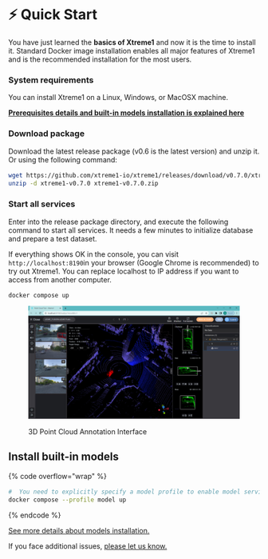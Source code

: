 # ⚡ Quick Start

You have just learned the **basics of Xtreme1** and now it is the time to install it. Standard Docker image installation enables all major features of Xtreme1 and is the recommended installation for the most users.

### System requirements <a href="#system-requirements" id="system-requirements"></a>

You can install Xtreme1 on a Linux, Windows, or MacOSX machine.​​

[**Prerequisites details and built-in models installation is explained here**](../overview/what-we-do.md#operating-system-requirements)

### Download package <a href="#download-package" id="download-package"></a>

Download the latest release package (v0.6 is the latest version) and unzip it. Or using the following command:

```bash
wget https://github.com/xtreme1-io/xtreme1/releases/download/v0.7.0/xtreme1-v0.7.0.zip
unzip -d xtreme1-v0.7.0 xtreme1-v0.7.0.zip
```

### Start all services <a href="#start-all-services" id="start-all-services"></a>

Enter into the release package directory, and execute the following command to start all services. It needs a few minutes to initialize database and prepare a test dataset.

If everything shows OK in the console, you can visit `http://localhost:8190`in your browser (Google Chrome is recommended) to try out Xtreme1. You can replace localhost to IP address if you want to access from another computer.

```bash
docker compose up
```

<figure><img src="../.gitbook/assets/interface.png" alt=""><figcaption><p>3D Point Cloud Annotation Interface</p></figcaption></figure>

## Install built-in models

{% code overflow="wrap" %}
```bash
#  You need to explicitly specify a model profile to enable model services
docker compose --profile model up
```
{% endcode %}

[See more details about models installation.](../getting-started/Docker-image/)



If you face additional issues, [please let us know.](https://github.com/xtreme1-io/xtreme1/issues)
